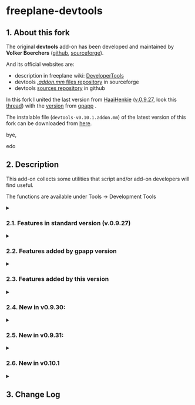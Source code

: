 # freeplane-devtools

## 1. About this fork

The original **devtools** add-on has been developed and maintained by **Volker Boerchers** ([github](https://github.com/vboerchers), [sourceforge](https://sourceforge.net/u/boercher/profile/)).

And its official websites are:

* description in freeplane wiki:  [DeveloperTools](https://www.freeplane.org/wiki/index.php/Add-ons_%28install%29#Developer_Tools)
* devtools [ *.addon.mm* files repository](https://sourceforge.net/projects/freeplane/files/addons/devtools/) in sourceforge
* devtools [ sources repository](https://github.com/freeplane/addons) in github
 

In this fork I united the last version from [HaaiHenkie](https://sourceforge.net/u/haaihenkie/profile/) ([v.0.9.27](https://github.com/HaaiHenkie/addons/tree/fix-bug-2847), look this [thread](https://sourceforge.net/p/freeplane/bugs/2847/)) with the [version](https://github.com/gpapp/freeplane-devtools) from [gpapp](https://sourceforge.net/u/gergelypapp/profile/) .

The instalable file (```devtools-v0.10.1.addon.mm```) of the latest version of this fork can be downloaded from [here](https://github.com/EdoFro/freeplane-devtools/releases/latest/).

bye,

edo

## 2. Description

This add-on collects some utilities that script and/or add-on developers will find useful.

The functions are available under Tools -> Development Tools

<details><summary><h3>2.1. Features in standard version (v.0.9.27)</h3></summary>
- **Build add-on:**
   - adds all standard nodes, attributes and notes to the current map. Can be used with an empty Map to create a basic add-on.
- **Package add-on for release:**
   - It copies the <addon>.mm to <addon>-<version>.mm and updates the script node's context from the files lying around.
- **Generate add-on documentation:**
   - Creates a snippet for the Freeplane add-ons wiki page.
- **Insert binary:**
   - Asks for a file to insert as text of the current node (BASE64 encoded).
- **Extract binary:**
   - Asks for a file to extract the BASE64 encoded binary in the current node to.
- **Encode translation:**
   - Encode non-ASCII characters so that they don't get scrambled while packaging or installation. This function is included in Package add-on for release so **you don't need this function**.
- **Menu item info:**
   - Shows technical details about a selected menu item.
- **freeplane.dsld:**
   - Adds **Eclipse** editor support for predefined script bindings such as node, c, ui, textUtils, ...

</details>
<details><summary><h3>2.2. Features added by gpapp version</h3></summary>
- **Devtools with property file support**
   - Freeplane devtools enhanced with some translation utilities
- **Purpose**
   - Adds the ability to automatically **load translations** from the addon path when packaging.
   - If a 'translations' directory exists, all translation nodes will be replaced with the translations in that directory.
   - Translations must be named as LC.properties and must be in *UTF-8*!

</details>
<details><summary><h3>2.3. Features added by this version</h3></summary>
#### 2.3.1. changes to add-on parameters

- **homepage**
   - **change:** It is a new property
   - Its value is the URL address taken from the **link of the root node**
   - This way you can use **'homepage'** to define **other** add-on parameters.<br>For example:
      - "${homepage}/version.properties"
- **downloadUrl**
   - URL from the place where the **AddOn file** will be available for **downloading**.
   - By **default** is the same as the **homepage**.
   - **changes:**
      - You can define a different place or a subfolder of the homepage
      - You can use other properties when defining the URL
   - Example:
      - "${homepage}/files/"
   - Example for a **Github add-on repository**:
      - ${homepage}/releases/download/${version}/
- **updateUrl**
   - URL of the file containing information (version, download url) on the latest version of this add-on.
   - By default: "${homepage}/version.properties"
   - **changes:**
      - You can define a different place or a subfolder of the homepage
      - You can use other properties when defining the URL
   - Example:
      - "${homepage}/files/version.properties"
   - Example for a **Github add-on repository**:
      - ${homepage}/releases/latest/download/version.properties
- **addonsMenu**
   - **change:** It is a new property
   - It defines the addon's **main menu** location
   - By **default** it's menu **'main_menu_scripting'**
   - Use developer tool **menuItemInfo** to inspect menu location keys
   - This attribute is mandatory
   - Example:
      - '/menu_bar/myAddons'

#### 2.3.2. "actions" node

- When building a new add-on, now it adds a new "**action**" node.
- This node has children nodes with links to following menu commands:
   - **Build add-on**
   - **Package add-on for publication**
   - **Export Translations**
   - **Import Translations**
- This node is just to facilitate the access to these commands

#### 2.3.3. new commands

- **Export Translation**
   - Exports translations as properties files to 'translations' folder
   - This way you can work on the localization with other special tools
      - I'm using [IniTranslator](https://sourceforge.net/projects/initranslator/) to edit these ```*.properties ``` files, but, as far as I know, there are plenty of different tools to do this.
- **Import Translation**
   - Imports translations from properties files
      - Only if a 'translations' folder exists
   - This way you can update the add-on with the localization files
   - This feature is also automatically applied when packaging the add-on.<br>Added by GPAPP
- **Inspect installed Add-On**
   - Inserts a node with the properties information of the installed add-on you select
   - A dialog appears where you can select from a list with all the installed add-ons

#### 2.3.4. other changes

- Now it proposes a menu text for the new scripts based on its file name
   - It transform a camelCase file name into a normal phrase
- "**Package add-on for publication**" can now open the new add-on for direct installation

</details>
<details><summary><h3>2.4. New in v0.9.30:</h3></summary>
- Now you can add the **preference parameters** as *attributes* in the "preferences.xml" node and it will automatically
   - **build the XML** text as the child node
   - add the preferences to the **properties.default** node, where you can define their default values
   - add the preferences to the **translations** node, where you can define their **Option panel**  *labels* and *tooltips* texts

</details>
<details><summary><h3>2.5. New in v0.9.31:</h3></summary>
- **changeLogURL** added as **preference parameter**
-  **change log URL** property to **version.properties**
   - Now it adds the **changelogurl** property to the **version.properties** file
   - This way the user can download the **History** file directly from Freeplane's **check updates** dialog
- automatically creates and updates '**history.md**' file
   - "**Package add-on for publication**" automatically creates a "**history.md**" file using the information form the "**changes**" node

</details>
<details><summary><h3>2.6. New in v0.10.1</h3></summary>
- saved with Freeplane 1.11.1 (not compatible with previous versions)
- Styles changed in addon .mm file
- Added generateAddonsPropertiesMap command with its own template file
   - I use this to see if the installed add-on has the right URL to its hompage and updating information.
- List of changes in history.md now can handle multiple levels

</details>
<details><summary><h2>3. Change Log</h2></summary>
- v0.10.1
   - saved with Freeplane 1.11.1 (not compatible with previous versions)
   - Styles changed in addon .mm file
   - Added generateAddonsPropertiesMap command with its own template file
      - I use this to see if the installed add-on has the right URL to its hompage and updating information.
   - List of changes in history.md now can handle multiple levels
- v0.9.31
   - now it creates and updates 'history.md' file
   - adds changelogurl property to version.properties file
   - changeLogURL added as preference parameter
- v0.9.30
   - bug fixes
   - Added parametric preferences.xml
- v0.9.29
   - Added inspectInstalledAddOn
   - Added "Export Translations" and "Import Translations" to "actions" node
   - Now it proposes a menu text for the new scripts based on its file name
   - It deletes the 'actions' node in the add-on package
   - "Export Translations" creates 'translations' folder if it doesn't exist
   - releaseAddOn now can install the add-on directly
- v0.9.28
   - Merged with GPAPP devtools version
   - Added improved downloadUrl
   - Improved updateUrl
   - Added addonsMenu
   - Added "actions" node with links to Build and Package commands
   - Added script "exportTranslation"
   - Added script "importTranslation"
   - Added spanish translation
- v0.9.27
   - #2847 Devtools' checkAddOn.groovy not compatible with Gradle plugin's directory structure
- v0.9.26
   - Fix for #2798 : Menu Item Info error
- v0.9.25
   - #2643 Devtools does not display its add-on name in menu
   - #2464 test for missing English translations for scripts
   - Set icon for devtools sub menu
- v0.9.24
   - Fix for #2386 Special characters in add-on translations wrongly displayed
   - #2642 Devtools creates wrong menuTitleKey for scripts
- v0.9.23
   - Fix for Freeplane 1.7.x
- v0.9.22
   - added extractBinary
- v0.9.21
   - menuItemInfo: adjusted to Freeplane 1.4 while keeping compatibility to 1.3
   - releaseAddOn: avoid problems with paths containing spaces
   - checkAddOn: add check for the add-on homepage
   - encodeTranslations: fix menu location
- v0.9.20
   - fix path to version.properties
   - #2234 dealing with spaces in filenames leads releaseAddOn.groovy to crash
- v0.9.16
   - Fix Package add-on (Mantis #2106):<br>- no recursive searches for required nodes<br>- avoid out of memory exception on errors
- v0.9.17
   - fix translation encoding
- v0.9.18
   - Fix bug in checkAddOn.groovy that prevented uninstall node from being updated.
- v0.9.19
   - added Dutch translation - thanks to Haai Henkie!
   - checkAddOn.groovy: ignore classpath, .project and freeplane.dsld from scripts/
- v0.9.15
   - adjusted to new scripts location in Freeplane 1.3.x_beta
   - update check and release scripts for installation of libs
   - checkAddOn.groovy does a lot more checks and automation than before
- v0.9.14
   - update for multiple scripting languages
   - support for updateUrl
- v0.9.13
   - update for new special translation key 'addons.${name}.description'
   - checkAddOn.groovy checks the name of the script too
- v0.9.12
   - menuItem.groovy: copy string to clipboard
- v0.9.11
   - New: menuItemInfo.groovy
   - fixes for 1.2.12
- v0.9.10
   - New: addOnDoc.groovy
   - releaseAddOn.groovy:<br>Creates the release map as model-only to cope with the map open hook that asks if the map should be installed.<br>The map is actually saved at the end.
   - new Icons from Predrag Cuklin
- v0.9.9
   - Better error messages in case of missing scripts and zips to include.<br>Only look for scripts below the scripts node.
- v0.9.7
   - Add support for images.<br>Include icon and screenshot.
- v0.9.6
   - Add missing file/write permission for insertBinary.groovy
- v0.9.5
   - Make checkAddOn.groovy work for maps that are not saved
- v0.9.4
   - Adjusted to new add-on format
   - checkAddon.groovy: add script attributes and deinstallation rules; check case of add-on name
- v0.9
   - Initial version

</details>
